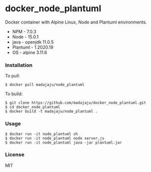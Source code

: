 docker_node_plantuml
====================

Docker container with Alpine Linux, Node and Plantuml environments.
* NPM - 7.0.3
* Node - 15.0.1
* java - openjdk 11.0.5
* Plantuml - 1.2020.19
* OS - alpine 3.11.6

### Installation
To pull:
```shell script
$ docker pull madajaju/node_plantuml
```
To build:
```shell script
$ git clone https://github.com/madajaju/docker_node_plantuml.git
$ cd docker_node_plantuml
$ docker build -t madajaju/node_plantuml .
```

### Usage
```shell script
$ docker run -it node_plantuml sh
$ docker run -it node_plantuml node server.js
$ docker run -it node_plantuml java -jar plantuml.jar
```
### License
MIT
